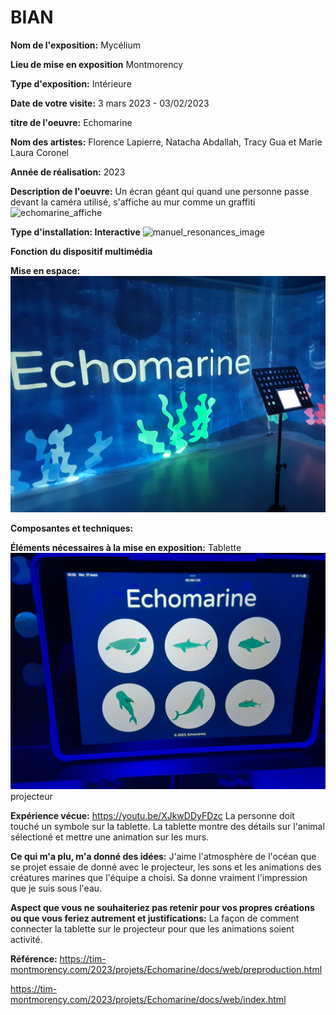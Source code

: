 # BIAN

**Nom de l'exposition:**
Mycélium

**Lieu de mise en exposition**
Montmorency

**Type d'exposition:**
Intérieure

**Date de votre visite:**
3 mars 2023 - 03/02/2023 

**titre de l'oeuvre:**
Echomarine

**Nom des artistes:**
Florence Lapierre, Natacha Abdallah, Tracy Gua et Marie Laura Coronel

**Année de réalisation:** 
2023

**Description de l'oeuvre:**
Un écran géant qui quand une personne passe devant la caméra utilisé, s'affiche au mur comme un graffiti
![echomarine_affiche](media/echomarine_affiche.jpg)

**Type d'installation: Interactive**
![manuel_resonances_image](media/Manuel_resonances_image.jpg)

**Fonction du dispositif multimédia**

**Mise en espace:**
![echomarine_vue_ensemble](media/echomarine_vue_ensemble.jpg)

**Composantes et techniques:**


**Éléments nécessaires à la mise en exposition:**
Tablette
![echomarine_tablette](media/echomarine_tablette.jpg)
projecteur

**Expérience vécue:**
https://youtu.be/XJkwDDyFDzc
La personne doit touché un symbole sur la tablette. La tablette montre des détails sur l'animal sélectioné et mettre une animation sur les murs.

**Ce qui m'a plu, m'a donné des idées:**
J'aime l'atmosphère de l'océan que se projet essaie de donné avec le projecteur, les sons et les animations des créatures marines que l'équipe a choisi. Sa donne vraiment l'impression que je suis sous l'eau.

**Aspect que vous ne souhaiteriez pas retenir pour vos propres créations ou que vous feriez autrement et justifications:**
La façon de comment connecter la tablette sur le projecteur pour que les animations soient activité.

**Référence:**
https://tim-montmorency.com/2023/projets/Echomarine/docs/web/preproduction.html

https://tim-montmorency.com/2023/projets/Echomarine/docs/web/index.html
